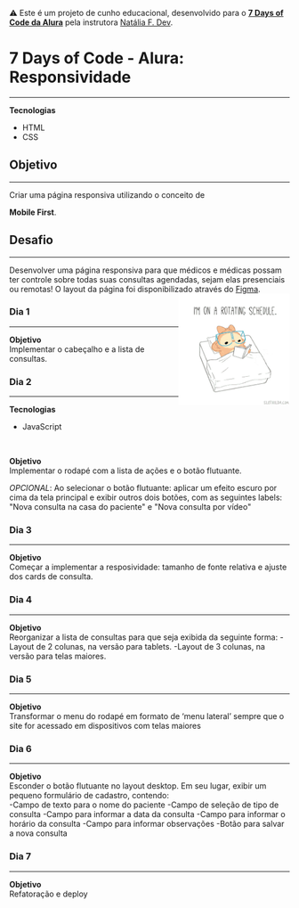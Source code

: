 ⚠️ Este é um projeto de cunho educacional, desenvolvido para o <a href="https://7daysofcode.io/">**7 Days of Code da Alura**</a>  pela instrutora <a href="https://github.com/natalia-fs"> Natália F. Dev</a>.

# 7 Days of Code - Alura: Responsividade
<hr>

**Tecnologias**
- HTML
- CSS

## Objetivo
<hr>
Criar uma página responsiva utilizando o conceito de

__Mobile First__.

## Desafio
<hr>
Desenvolver uma página responsiva para que médicos e médicas possam ter controle sobre todas suas consultas agendadas, sejam elas presenciais ou remotas! O layout da página foi disponibilizado através do <a href="https://www.figma.com/file/4OjHFmeHAgfX2JpRymOeA0/7days---Responsividade?type=design&node-id=0%3A1&mode=design&t=6VYD1vRO2gW55qOj-1">Figma</a>.  
<img align="right" src="./assets/imagens/rotating-schedule.gif" width="200" alt="Gif of a Sloth rolling over in bed."/>


### Dia 1
<hr>

**Objetivo**
<br>
Implementar o cabeçalho e a lista de consultas.

### Dia 2
<hr>

**Tecnologias**
- JavaScript
<br>

**Objetivo**
<br>
Implementar o rodapé com a lista de ações e o botão flutuante.

_OPCIONAL_: Ao selecionar o botão flutuante: aplicar um efeito escuro por cima da tela principal e exibir outros dois botões, com as seguintes labels: "Nova consulta na casa do paciente" e "Nova consulta por vídeo"

### Dia 3
<hr>

**Objetivo**
<br>
Começar a implementar a resposividade: tamanho de fonte relativa e ajuste dos cards de consulta.

### Dia 4
<hr>

**Objetivo**
<br>
Reorganizar a lista de consultas para que seja exibida da seguinte forma:
-Layout de 2 colunas, na versão para tablets.
-Layout de 3 colunas, na versão para telas maiores.

### Dia 5
<hr>

**Objetivo**
<br>
Transformar o menu do rodapé em formato de ‘menu lateral’ sempre que o site for acessado em dispositivos com telas maiores 

### Dia 6
<hr>

**Objetivo**
<br>
Esconder o botão flutuante no layout desktop. Em seu lugar, exibir um pequeno formulário de cadastro, contendo:
<br>
-Campo de texto para o nome do paciente
-Campo de seleção de tipo de consulta
-Campo para informar a data da consulta
-Campo para informar o horário da consulta
-Campo para informar observações
-Botão para salvar a nova consulta

### Dia 7
<hr>

**Objetivo**
<br>
Refatoração e deploy